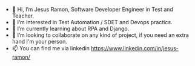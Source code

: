 - 👋 Hi, I’m Jesus Ramon, Software Developer Engineer in Test and Teacher.
- 👀 I’m interested in Test Automation / SDET and Devops practics.
- 🌱 I’m currently learning about RPA and Django.
- 💞️ I’m looking to collaborate on any kind of project, if you need an extra hand I'm your person.
- 📫 You can find me via linkedin https://www.linkedin.com/in/jesus-ramon/

<!---
Jramonp92/Jramonp92 is a ✨ special ✨ repository because its `README.md` (this file) appears on your GitHub profile.
You can click the Preview link to take a look at your changes.
--->
